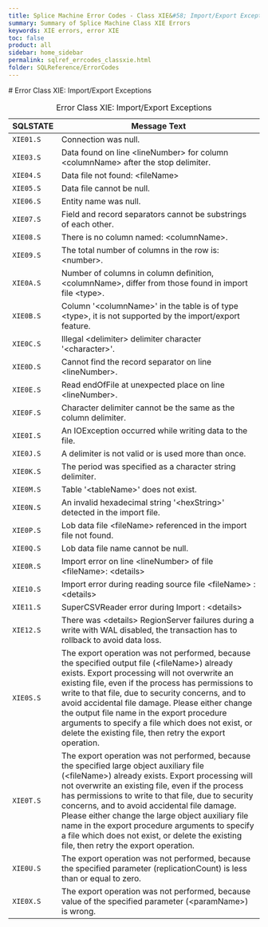 ```yaml
---
title: Splice Machine Error Codes - Class XIE&#58; Import/Export Exceptions
summary: Summary of Splice Machine Class XIE Errors
keywords: XIE errors, error XIE
toc: false
product: all
sidebar: home_sidebar
permalink: sqlref_errcodes_classxie.html
folder: SQLReference/ErrorCodes
---
```

<section>
<div class="TopicContent" data-swiftype-index="true" markdown="1">
# Error Class XIE: Import/Export Exceptions

<table>
                <caption>Error Class XIE: Import/Export Exceptions</caption>
                <thead>
                    <tr>
                        <th>SQLSTATE</th>
                        <th>Message Text</th>
                    </tr>
                </thead>
                <tbody>
                    <tr>
                        <td><code>XIE01.S</code></td>
                        <td>Connection was null.</td>
                    </tr>
                    <tr>
                        <td><code>XIE03.S</code></td>
                        <td>Data found on line <span class="VarName">&lt;lineNumber&gt;</span> for column <span class="VarName">&lt;columnName&gt;</span> after the stop delimiter.  </td>
                    </tr>
                    <tr>
                        <td><code>XIE04.S</code></td>
                        <td>Data file not found: <span class="VarName">&lt;fileName&gt;</span></td>
                    </tr>
                    <tr>
                        <td><code>XIE05.S</code></td>
                        <td>Data file cannot be null. </td>
                    </tr>
                    <tr>
                        <td><code>XIE06.S</code></td>
                        <td>Entity name was null.</td>
                    </tr>
                    <tr>
                        <td><code>XIE07.S</code></td>
                        <td>Field and record separators cannot be substrings of each other. </td>
                    </tr>
                    <tr>
                        <td><code>XIE08.S</code></td>
                        <td>There is no column named: <span class="VarName">&lt;columnName&gt;</span>.  </td>
                    </tr>
                    <tr>
                        <td><code>XIE09.S</code></td>
                        <td>The total number of columns in the row is: <span class="VarName">&lt;number&gt;</span>.  </td>
                    </tr>
                    <tr>
                        <td><code>XIE0A.S</code></td>
                        <td>Number of columns in column definition, <span class="VarName">&lt;columnName&gt;</span>, differ from those found in import file <span class="VarName">&lt;type&gt;</span>. </td>
                    </tr>
                    <tr>
                        <td><code>XIE0B.S</code></td>
                        <td>Column '<span class="VarName">&lt;columnName&gt;</span>' in the table is of type <span class="VarName">&lt;type&gt;</span>, it is not supported by the import/export feature.   </td>
                    </tr>
                    <tr>
                        <td><code>XIE0C.S</code></td>
                        <td>Illegal <span class="VarName">&lt;delimiter&gt;</span> delimiter character '<span class="VarName">&lt;character&gt;</span>'.</td>
                    </tr>
                    <tr>
                        <td><code>XIE0D.S</code></td>
                        <td>Cannot find the record separator on line <span class="VarName">&lt;lineNumber&gt;</span>.</td>
                    </tr>
                    <tr>
                        <td><code>XIE0E.S</code></td>
                        <td>Read endOfFile at unexpected place on line <span class="VarName">&lt;lineNumber&gt;</span>.</td>
                    </tr>
                    <tr>
                        <td><code>XIE0F.S</code></td>
                        <td>Character delimiter cannot be the same as the column delimiter.</td>
                    </tr>
                    <tr>
                        <td><code>XIE0I.S</code></td>
                        <td>An IOException occurred while writing data to the file.</td>
                    </tr>
                    <tr>
                        <td><code>XIE0J.S</code></td>
                        <td>A delimiter is not valid or is used more than once.</td>
                    </tr>
                    <tr>
                        <td><code>XIE0K.S</code></td>
                        <td>The period was specified as a character string delimiter.</td>
                    </tr>
                    <tr>
                        <td><code>XIE0M.S</code></td>
                        <td>Table '<span class="VarName">&lt;tableName&gt;</span>' does not exist.  </td>
                    </tr>
                    <tr>
                        <td><code>XIE0N.S</code></td>
                        <td>An invalid hexadecimal string '<span class="VarName">&lt;hexString&gt;</span>' detected in the import file.</td>
                    </tr>
                    <tr>
                        <td><code>XIE0P.S</code></td>
                        <td>Lob data file <span class="VarName">&lt;fileName&gt;</span> referenced in the import file not found.</td>
                    </tr>
                    <tr>
                        <td><code>XIE0Q.S</code></td>
                        <td>Lob data file name cannot be null. </td>
                    </tr>
                    <tr>
                        <td><code>XIE0R.S</code></td>
                        <td>Import error on line <span class="VarName">&lt;lineNumber&gt;</span> of file <span class="VarName">&lt;fileName&gt;</span>: <span class="VarName">&lt;details&gt;</span></td>
                    </tr>
                    <tr>
                        <td><code>XIE10.S</code></td>
                        <td>Import error during reading source file <span class="VarName">&lt;fileName&gt;</span> : <span class="VarName">&lt;details&gt;</span></td>
                    </tr>
                    <tr>
                        <td><code>XIE11.S</code></td>
                        <td>SuperCSVReader error during Import : <span class="VarName">&lt;details&gt;</span></td>
                    </tr>
                    <tr>
                        <td><code>XIE12.S</code></td>
                        <td>There was <span class="VarName">&lt;details&gt;</span> RegionServer failures during a write with WAL disabled, the transaction has to rollback to avoid data loss.</td>
                    </tr>
                    <tr>
                        <td><code>XIE0S.S</code></td>
                        <td>The export operation was not performed, because the specified output file (<span class="VarName">&lt;fileName&gt;</span>) already exists. Export processing will not overwrite an existing file, even if the process has permissions to write to that file, due to security concerns, and to avoid accidental file damage. Please either change the output file name in the export procedure arguments to specify a file which does not exist, or delete the existing file, then retry the export operation.</td>
                    </tr>
                    <tr>
                        <td><code>XIE0T.S</code></td>
                        <td>The export operation was not performed, because the specified large object auxiliary file (<span class="VarName">&lt;fileName&gt;</span>) already exists. Export processing will not overwrite an existing file, even if the process has permissions to write to that file, due to security concerns, and to avoid accidental file damage. Please either change the large object auxiliary file name in the export procedure arguments to specify a file which does not exist, or delete the existing file, then retry the export operation.</td>
                    </tr>
                    <tr>
                        <td><code>XIE0U.S</code></td>
                        <td>The export operation was not performed, because the specified parameter (replicationCount) is less than or equal to zero.</td>
                    </tr>
                    <tr>
                        <td><code>XIE0X.S</code></td>
                        <td>The export operation was not performed, because value of the specified parameter (<span class="VarName">&lt;paramName&gt;</span>) is wrong.</td>
                    </tr>
                </tbody>
            </table>
</div>
</section>
